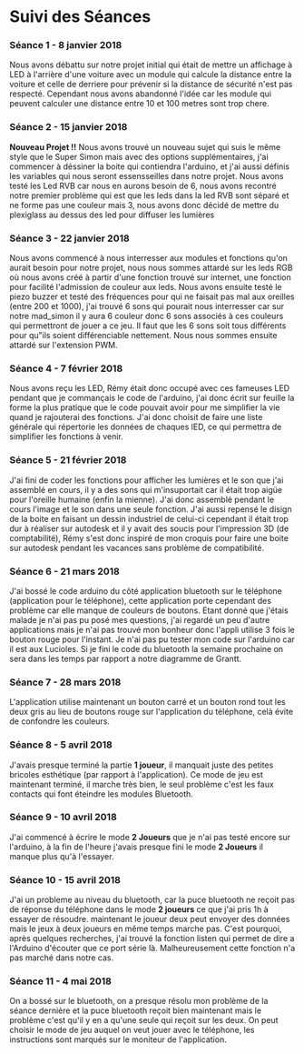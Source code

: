 # Suivi des Séances

### Séance 1 - 8 janvier 2018

Nous avons débattu sur notre projet initial qui était de mettre un affichage à LED à l'arrière d'une voiture avec un module qui calcule la distance entre la voiture et celle de derriere pour prévenir si la distance de sécurité n'est pas respecté.
Cependant nous avons abandonné l'idée car les module qui peuvent calculer une distance entre 10 et 100 metres sont trop chere.

### Séance 2 - 15 janvier 2018

**Nouveau Projet !!**
Nous avons trouvé un nouveau sujet qui suis le même style que le Super Simon mais avec des options supplémentaires, j'ai commencer à déssiner la boite qui contiendra l'arduino,  et j'ai aussi définis les variables qui nous seront essensseilles dans notre projet.
Nous avons testé les Led RVB car nous en aurons besoin de 6, nous avons recontré notre premier problème qui est que les leds dans la led RVB sont séparé et ne forme pas une couleur mais 3, nous avons donc décidé de mettre du plexiglass au dessus des led pour diffuser les lumières

### Séance 3 - 22 janvier 2018

Nous avons commencé à nous interresser aux modules et fonctions qu'on aurait besoin pour notre projet, nous nous sommes attardé sur les leds RGB où nous avons créé à partir d'une fonction trouvé sur internet, une fonction pour facilité l'admission de couleur aux leds.
Nous avons ensuite testé le piezo buzzer et testé des fréquences pour qui ne faisait pas mal aux oreilles (entre 200 et 1000), j'ai trouvé 6 sons qui pourait nous interresser car sur notre mad\_simon il y aura 6 couleur donc 6 sons associés à ces couleurs qui permettront de jouer a ce jeu. Il faut que les 6 sons soit tous différents pour qu"ils soient différenciable nettement.
Nous nous sommes ensuite attardé sur l'extension PWM.

### Séance 4 - 7 février 2018

Nous avons reçu les LED, Rémy était donc occupé avec ces fameuses LED pendant que je commançais le code de l'arduino, j'ai donc écrit sur feuille la forme la plus pratique que le code pouvait avoir pour me simplifier la vie quand je rajouterai des fonctions. J'ai donc choisit de faire une liste générale qui répertorie les données de chaques lED, ce qui permettra de simplifier les fonctions à venir.

### Séance 5 - 21 février 2018

J'ai fini de coder les fonctions pour afficher les lumières et le son que j'ai assemblé en cours, il y a des sons qui m'insuportait car il était trop aigüe pour l'oreille humaine (enfin la mienne). J'ai donc assemblé pendant le cours l'image et le son dans une seule fonction. J'ai aussi repensé le disign de la boite en faisant un dessin industriel de celui-ci cependant il était trop dur à réaliser sur autodesk et il y avait des soucis pour l'impression 3D (de comptabilité), Rémy s'est donc inspiré de mon croquis pour faire une boite sur autodesk pendant les vacances sans problème de compatibilité.

### Séance 6 - 21 mars 2018

J'ai bossé le code arduino du côté application bluetooth sur le téléphone (application pour le téléphone), cette application porte cependant des problème car elle manque de couleurs de boutons. Etant donné que j'étais malade je n'ai pas pu posé mes questions, j'ai regardé un peu d'autre applications mais je n'ai pas trouvé mon bonheur donc l'appli utilise 3 fois le bouton rouge pour l'instant. Je n'ai pas pu tester mon code sur l'arduino car il est aux Lucioles. Si je fini le code du bluetooth la semaine prochaine on sera dans les temps par rapport a notre diagramme de Grantt.

### Séance 7 - 28 mars 2018

L'application utilise maintenant un bouton carré et un bouton rond tout les deux gris au lieu de boutons rouge sur l'application du téléphone, celà évite de confondre les couleurs.

### Séance 8 - 5 avril 2018

J'avais presque terminé la partie **1 joueur**, il manquait juste des petites bricoles esthétique (par rapport à l'application). Ce mode de jeu est maintenant terminé, il marche très bien, le seul problème c'est les faux contacts qui font éteindre les modules Bluetooth.

### Séance 9 - 10 avril 2018

J'ai commencé à écrire le mode **2 Joueurs** que je n'ai pas testé encore sur l'arduino, à la fin de l'heure j'avais presque fini le mode **2 Joueurs** il manque plus qu'à l'essayer.

### Séance 10 - 15 avril 2018

J'ai un probleme au niveau du bluetooth, car la puce bluetooth ne reçoit pas de réponse du téléphone dans le mode **2 joueurs** ce que j'ai pris 1h à essayer de résoudre. maintenant le joueur deux peut envoyer des données mais le jeux à deux joueurs en même temps marche pas. C'est pourquoi, après quelques recherches, j'ai trouvé la fonction listen qui permet de dire a l'Arduino d'écouter que ce port série là. Malheureusement cette fonction n'a pas marché dans notre cas.

### Séance 11 - 4 mai 2018

On a bossé sur le bluetooth, on a presque résolu mon problème de la séance dernière et la puce bluetooth reçoit bien maintenant mais le problème c'est qu'il y en a qu'une seule qui reçoit sur les deux. On peut choisir le mode de jeu auquel on veut jouer avec le téléphone, les instructions sont marqués sur le moniteur de l'application.
